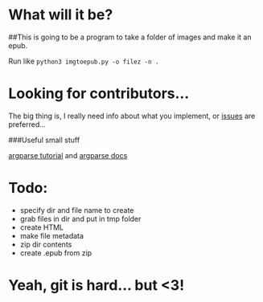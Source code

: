 # What will it be?

##This is going to be a program to take a folder of images and make it an epub.

Run like `python3 imgtoepub.py -o filez -n .`

# Looking for contributors...

The big thing is, I really need info about what you implement, or [issues](https://github.com/blacRose/imgtoepub/issues) are preferred...

###Useful small stuff

[argparse tutorial](https://docs.python.org/2/howto/argparse.html) and [argparse docs](https://docs.python.org/2/library/argparse.html)
# Todo:
- specify dir and file name to create
- grab files in dir and put in tmp folder
- create HTML
- make file metadata
- zip dir contents
- create .epub from zip

# Yeah, git is hard... but <3!
